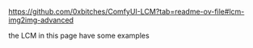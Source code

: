 https://github.com/0xbitches/ComfyUI-LCM?tab=readme-ov-file#lcm-img2img-advanced

the LCM in this page have some examples 
